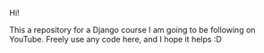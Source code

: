 Hi!

This a repository for a Django course I am going to be following on YouTube. Freely use any code here, and I hope it helps :D